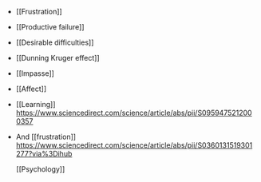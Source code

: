 - [[Frustration]]
- [[Productive failure]]
- [[Desirable difficulties]]
- [[Dunning Kruger effect]]
- [[Impasse]]
- [[Affect]]
- [[Learning]] https://www.sciencedirect.com/science/article/abs/pii/S0959475212000357
- And [[frustration]] https://www.sciencedirect.com/science/article/abs/pii/S0360131519301277?via%3Dihub
  
  [[Psychology]]